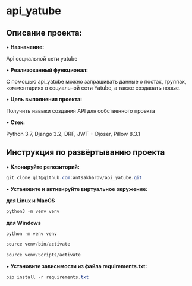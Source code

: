 # api_yatube 

## Описание проекта: 

•	**Назначение:** 

Api социальной сети yatube

•	**Реализованный функционал:** 

С помощью api_yatube можно запрашивать данные о постах, группах, комментариях в социальной сети Yatube, а также создавать новые.

•	**Цель выполнения проекта:**

Получить навыки создания API для собственного проекта

•	**Стек:**

Python 3.7, Django 3.2, DRF, JWT + Djoser, Pillow 8.3.1

## Инструкция по развёртыванию проекта

•	**Клонируйте репозиторий:**

```csharp 
git clone git@github.com:antsakharov/api_yatube.git
```

•	**Установите и активируйте виртуальное окружение:**

**для Linux и MacOS**

```csharp 
python3 -m venv venv
```

**для Windows**

```csharp 
python -m venv venv
```

```csharp 
source venv/bin/activate
```

```csharp 
source venv/Scripts/activate
```

•	**Установите зависимости из файла requirements.txt:**

```csharp 
pip install -r requirements.txt
```


